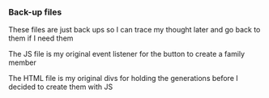 ### Back-up files

These files are just back ups so I can trace my thought later and go back to them if I need them

The JS file is my original event listener for the button to create a family member

The HTML file is my original divs for holding the generations before I decided to create them with JS
